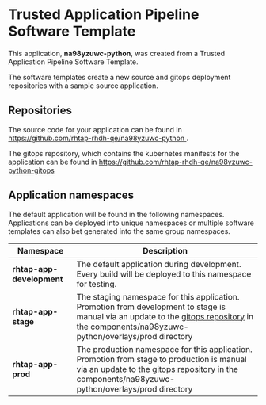 # Trusted Application Pipeline Software Template

This application, **na98yzuwc-python**, was created from a Trusted Application Pipeline Software Template.

The software templates create a new source and gitops deployment repositories with a sample source application. 

## Repositories

The source code for your application can be found in [https://github.com/rhtap-rhdh-qe/na98yzuwc-python ](https://github.com/rhtap-rhdh-qe/na98yzuwc-python ).
 
The gitops repository, which contains the kubernetes manifests for the application can be found in 
[https://github.com/rhtap-rhdh-qe/na98yzuwc-python-gitops ](https://github.com/rhtap-rhdh-qe/na98yzuwc-python-gitops ) 

## Application namespaces 

The default application will be found in the following namespaces. Applications can be deployed into unique namespaces or multiple software templates can also bet generated into the same group namespaces.  

|  Namespace   |  Description   |  
| -------- | -------- |   
| **rhtap-app-development** | The default application during development. Every build will be deployed to this namespace for testing. | 
| **rhtap-app-stage** | The staging namespace for this application. Promotion from development to stage is manual via an update to the [gitops repository](https://github.com/rhtap-rhdh-qe/na98yzuwc-python-gitops ) in the components/na98yzuwc-python/overlays/prod directory |  
| **rhtap-app-prod** | The production namespace for this application. Promotion from stage to production is manual via an update to the [gitops repository](https://github.com/rhtap-rhdh-qe/na98yzuwc-python-gitops ) in the components/na98yzuwc-python/overlays/prod directory | 